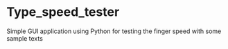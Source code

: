 # Type_speed_tester
Simple GUI application using Python for testing the finger speed with some sample texts 
